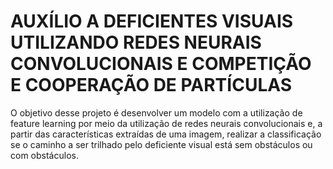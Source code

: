 # AUXÍLIO A DEFICIENTES VISUAIS UTILIZANDO REDES NEURAIS CONVOLUCIONAIS E COMPETIÇÃO E COOPERAÇÃO DE PARTÍCULAS

O objetivo desse projeto é desenvolver um modelo com a utilização de feature learning por meio da utilização de redes neurais convolucionais e, a partir das características extraídas de uma imagem, realizar a classificação se o caminho a ser trilhado pelo deficiente visual está sem obstáculos ou com obstáculos.
